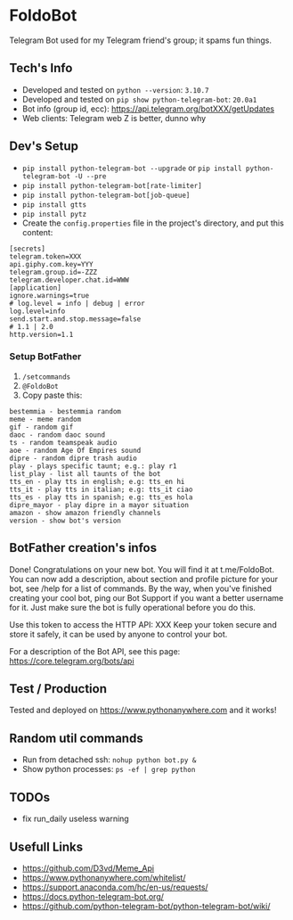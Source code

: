 # FoldoBot

Telegram Bot used for my Telegram friend's group; it spams fun things.

## Tech's Info

+ Developed and tested on ```python --version```: ```3.10.7```
+ Developed and tested on ```pip show python-telegram-bot```: ```20.0a1```
+ Bot info (group id, ecc): https://api.telegram.org/botXXX/getUpdates
+ Web clients: Telegram web Z is better, dunno why

## Dev's Setup

+ ```pip install python-telegram-bot --upgrade``` or ```pip install python-telegram-bot -U --pre```
+ ```pip install python-telegram-bot[rate-limiter]```
+ ```pip install python-telegram-bot[job-queue]```
+ ```pip install gtts```
+ ```pip install pytz```
+ Create the ```config.properties``` file in the project's directory, and put this content:

```
[secrets]
telegram.token=XXX
api.giphy.com.key=YYY
telegram.group.id=-ZZZ
telegram.developer.chat.id=WWW
[application]
ignore.warnings=true
# log.level = info | debug | error
log.level=info
send.start.and.stop.message=false
# 1.1 | 2.0
http.version=1.1
```

### Setup BotFather

1. ```/setcommands```
2. ```@FoldoBot```
3. Copy paste this:

```
bestemmia - bestemmia random
meme - meme random
gif - random gif
daoc - random daoc sound
ts - random teamspeak audio
aoe - random Age Of Empires sound
dipre - random dipre trash audio
play - plays specific taunt; e.g.: play r1
list_play - list all taunts of the bot
tts_en - play tts in english; e.g: tts_en hi
tts_it - play tts in italian; e.g: tts_it ciao
tts_es - play tts in spanish; e.g: tts_es hola
dipre_mayor - play dipre in a mayor situation
amazon - show amazon friendly channels
version - show bot's version
```

## BotFather creation's infos

Done! Congratulations on your new bot. You will find it at t.me/FoldoBot. You can now add a description, about section
and profile picture for your bot, see /help for a list of commands. By the way, when you've finished creating your cool
bot, ping our Bot Support if you want a better username for it. Just make sure the bot is fully operational before you
do this.

Use this token to access the HTTP API:
XXX
Keep your token secure and store it safely, it can be used by anyone to control your bot.

For a description of the Bot API, see this page: https://core.telegram.org/bots/api

## Test / Production

Tested and deployed on https://www.pythonanywhere.com and it works!

## Random util commands

+ Run from detached ssh: ```nohup python bot.py &```
+ Show python processes: ```ps -ef | grep python```

## TODOs

+ fix run_daily useless warning

## Usefull Links

+ https://github.com/D3vd/Meme_Api
+ https://www.pythonanywhere.com/whitelist/
+ https://support.anaconda.com/hc/en-us/requests/
+ https://docs.python-telegram-bot.org/
+ https://github.com/python-telegram-bot/python-telegram-bot/wiki/
